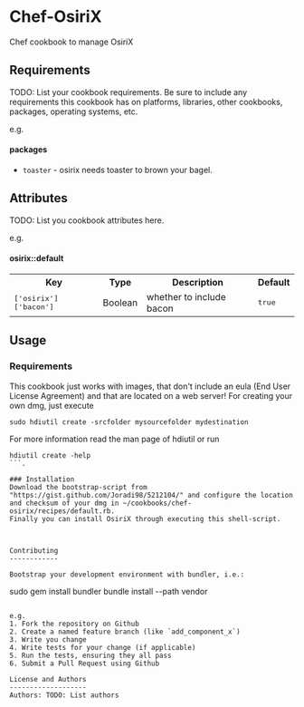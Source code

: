 Chef-OsiriX
===========
Chef cookbook to manage OsiriX

Requirements
------------
TODO: List your cookbook requirements. Be sure to include any requirements this cookbook has on platforms, libraries, other cookbooks, packages, operating systems, etc.

e.g.
#### packages
- `toaster` - osirix needs toaster to brown your bagel.

Attributes
----------
TODO: List you cookbook attributes here.

e.g.
#### osirix::default
<table>
  <tr>
    <th>Key</th>
    <th>Type</th>
    <th>Description</th>
    <th>Default</th>
  </tr>
  <tr>
    <td><tt>['osirix']['bacon']</tt></td>
    <td>Boolean</td>
    <td>whether to include bacon</td>
    <td><tt>true</tt></td>
  </tr>
</table>

Usage
-----

### Requirements
This cookbook just works with images, that don't include an eula (End User License Agreement) and that are located on a web server!
For creating your own dmg, just execute
```
sudo hdiutil create -srcfolder mysourcefolder mydestination
``` 
For more information read the man page of hdiutil or run 
```
hdiutil create -help
```.

### Installation
Download the bootstrap-script from "https://gist.github.com/Joradi98/5212104/" and configure the location and checksum of your dmg in ~/cookbooks/chef-osirix/recipes/default.rb.
Finally you can install OsiriX through executing this shell-script.



Contributing
------------

Bootstrap your development environment with bundler, i.e.:

```
sudo gem install bundler
bundle install --path vendor
```

e.g.
1. Fork the repository on Github
2. Create a named feature branch (like `add_component_x`)
3. Write you change
4. Write tests for your change (if applicable)
5. Run the tests, ensuring they all pass
6. Submit a Pull Request using Github

License and Authors
-------------------
Authors: TODO: List authors
